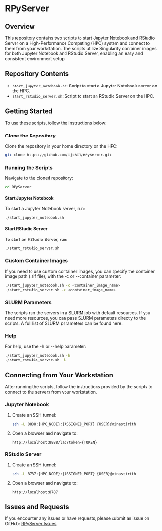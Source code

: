 # RPyServer

## Overview
This repository contains two scripts to start Jupyter Notebook and RStudio Server on a High-Performance Computing (HPC) system and connect to them from your workstation. The scripts utilize Singularity container images for both Jupyter Notebook and RStudio Server, enabling an easy and consistent environment setup.

## Repository Contents
- `start_jupyter_notebook.sh`: Script to start a Jupyter Notebook server on the HPC.
- `start_rstudio_server.sh`: Script to start an RStudio Server on the HPC.

## Getting Started
To use these scripts, follow the instructions below:

### Clone the Repository
Clone the repository in your home directory on the HPC:
```bash
git clone https://github.com/ijcBIT/RPyServer.git
```

### Running the Scripts
Navigate to the cloned repository:
```bash
cd RPyServer
```

#### Start Jupyter Notebook
To start a Jupyter Notebook server, run:
```bash
./start_jupyter_notebook.sh
```

#### Start RStudio Server
To start an RStudio Server, run:

```bash
./start_rstudio_server.sh
```

### Custom Container Images
If you need to use custom container images, you can specify the container image path (.sif file), with the -c or --container parameter:

```bash
./start_jupyter_notebook.sh -c <container_image_name>
./start_rstudio_server.sh -c <container_image_name>
```

### SLURM Parameters
The scripts run the servers in a SLURM job with default resources. If you need more resources, you can pass SLURM parameters directly to the scripts. A full list of SLURM parameters can be found [here](https://slurm.schedmd.com/sbatch.html).

### Help
For help, use the -h or --help parameter:

```bash
./start_jupyter_notebook.sh -h
./start_rstudio_server.sh -h
```

## Connecting from Your Workstation
After running the scripts, follow the instructions provided by the scripts to connect to the servers from your workstation.

### Jupyter Notebook
1. Create an SSH tunnel:
    ```bash
    ssh -L 8888:{HPC_NODE}:{ASSIGNED_PORT} {USER}@minastirith
    ```
2. Open a browser and navigate to:
    ```
    http://localhost:8888/lab?token={TOKEN}
    ```

### RStudio Server
1. Create an SSH tunnel:
    ```bash
    ssh -L 8787:{HPC_NODE}:{ASSIGNED_PORT} {USER}@minastirith
    ```
2. Open a browser and navigate to:
    ```
    http://localhost:8787
    ```

## Issues and Requests
If you encounter any issues or have requests, please submit an issue on GitHub: [RPyServer Issues](https://github.com/ijcBIT/RPyServer/issues)
